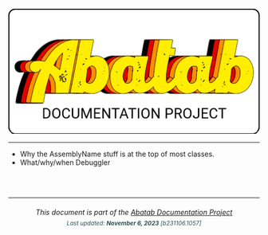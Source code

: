 <div align="center">

![](_attachments/logo/abatab-documentation-project-logo.png)

</div>

***

- Why the AssemblyName stuff is at the top of most classes.
- What/why/when Debuggler

<br>
<br>

***

<div align="center">
	<h6>
		This document is part of the <a href="https://spectrum-health-systems.github.io/Abatab-Documentation-Project/">Abatab Documentation Project</a>
		<br>
		<sub style="color:DarkSlateGrey;">
			Last updated: <b>November 6, 2023</b> [b231106.1057]
		</sub>
	</h6>
</div>